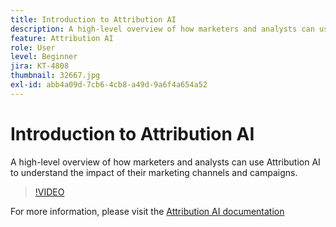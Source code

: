 ```yaml
---
title: Introduction to Attribution AI
description: A high-level overview of how marketers and analysts can use Attribution AI to understand the impact of their marketing channels and campaigns.
feature: Attribution AI
role: User
level: Beginner
jira: KT-4808
thumbnail: 32667.jpg
exl-id: abb4a09d-7cb6-4cb8-a49d-9a6f4a654a52
---
```

# Introduction to Attribution AI

A high-level overview of how marketers and analysts can use Attribution AI to understand the impact of their marketing channels and campaigns.

>[!VIDEO](https://video.tv.adobe.com/v/32667?quality=12&learn=on)

For  more information, please visit the [Attribution AI documentation](https://experienceleague.adobe.com/docs/experience-platform/intelligent-services/attribution-ai/overview.html)
